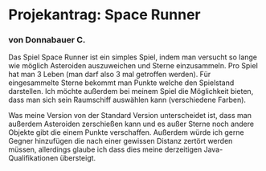 # Projekantrag: Space Runner
### von Donnabauer C.

Das Spiel Space Runner ist ein simples Spiel, indem man versucht so lange wie möglich Asteroiden auszuweichen und Sterne einzusammeln. Pro Spiel hat man 3 Leben (man darf also 3 mal getroffen werden). Für eingesammelte Sterne bekommt man Punkte welche den Spielstand darstellen. Ich möchte außerdem bei meinem Spiel die Möglichkeit bieten, dass man sich sein Raumschiff auswählen kann (verschiedene Farben). 

Was meine Version von der Standard Version unterscheidet ist, dass man außerdem Asteroiden zerschießen kann und es außer Sterne noch andere Objekte gibt die einem Punkte verschaffen. Außerdem würde ich gerne Gegner hinzufügen die nach einer gewissen Distanz zertört werden müssen, allerdings glaube ich dass dies meine derzeitigen Java-Qualifikationen übersteigt.
